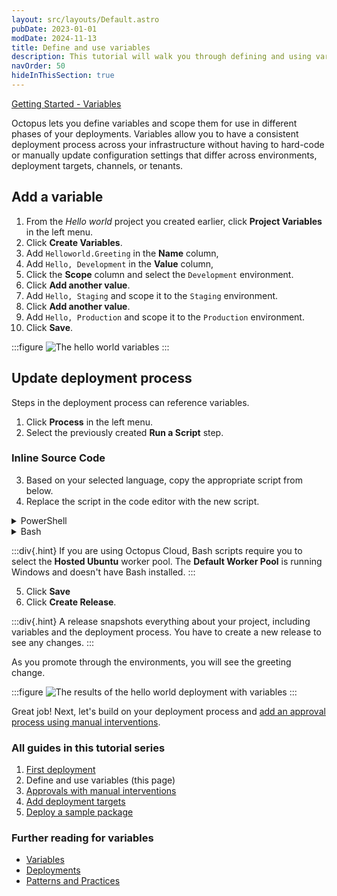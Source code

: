 ```yaml
---
layout: src/layouts/Default.astro
pubDate: 2023-01-01
modDate: 2024-11-13
title: Define and use variables
description: This tutorial will walk you through defining and using variables in an Octopus Deploy deployment.
navOrder: 50
hideInThisSection: true
---
```


[Getting Started - Variables](https://www.youtube.com/watch?v=Hd71uhcD61E)

Octopus lets you define variables and scope them for use in different phases of your deployments. Variables allow you to have a consistent deployment process across your infrastructure without having to hard-code or manually update configuration settings that differ across environments, deployment targets, channels, or tenants.

## Add a variable

1. From the *Hello world* project you created earlier, click **Project Variables** in the left menu.
2. Click **Create Variables**.
3. Add `Helloworld.Greeting` in the **Name** column,
4. Add `Hello, Development` in the **Value** column, 
5. Click the **Scope** column and select the `Development` environment.
6. Click **Add another value**.
7. Add `Hello, Staging` and scope it to the `Staging` environment.
8. Click **Add another value**.
9. Add `Hello, Production` and scope it to the `Production` environment.
10. Click **Save**.

:::figure
![The hello world variables](/docs/getting-started/first-deployment/images/project-variables.png)
:::

## Update deployment process

Steps in the deployment process can reference variables.

1. Click **Process** in the left menu.
2. Select the previously created **Run a Script** step.

### Inline Source Code

3. Based on your selected language, copy the appropriate script from below.
4. Replace the script in the code editor with the new script.

<details data-group="getting-started-first-deployment-define-and-use-variables">
<summary>PowerShell</summary>

```powershell
Write-Host $OctopusParameters["Helloworld.Greeting"]
```

</details>
<details data-group="getting-started-first-deployment-define-and-use-variables">
<summary>Bash</summary>

```bash
greeting=$(get_octopusvariable "Helloworld.Greeting")
echo $greeting
```

</details>

:::div{.hint}
If you are using Octopus Cloud, Bash scripts require you to select the **Hosted Ubuntu** worker pool.  The **Default Worker Pool** is running Windows and doesn't have Bash installed.
:::

5. Click **Save**
6. Click **Create Release**.

:::div{.hint}
A release snapshots everything about your project, including variables and the deployment process. You have to create a new release to see any changes.
:::
 
As you promote through the environments, you will see the greeting change.

:::figure
![The results of the hello world deployment with variables](/docs/getting-started/first-deployment/images/environment-variables.png)
:::

Great job! Next, let's build on your deployment process and [add an approval process using manual interventions](/docs/getting-started/first-deployment/approvals-with-manual-interventions). 

### All guides in this tutorial series

1. [First deployment](/docs/getting-started/first-deployment)
2. Define and use variables (this page)
3. [Approvals with manual interventions](/docs/getting-started/first-deployment/approvals-with-manual-interventions)
4. [Add deployment targets](/docs/getting-started/first-deployment/add-deployment-targets)
5. [Deploy a sample package](/docs/getting-started/first-deployment/deploy-a-package)

### Further reading for variables

- [Variables](/docs/projects/variables)
- [Deployments](/docs/deployments)
- [Patterns and Practices](/docs/deployments/patterns)
